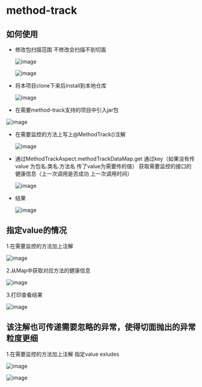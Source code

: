 # method-track

## 如何使用

- 修改包扫描范围 不修改会扫描不到切面

  ![image](https://github.com/LilG123/method-track/assets/111072293/048dd0c8-a80b-4f6e-9ad0-0ce9c03f7ac2)


  ![image](https://github.com/LilG123/method-track/assets/111072293/d6cd8f97-cb17-425c-be59-57e74297ba09)

- 将本项目clone下来后install到本地仓库
  
  ![image](https://github.com/LilG123/method-track/assets/111072293/0033dca0-ae77-43a8-9246-8269ecca1811)

- 在需要method-track支持的项目中引入jar包

![image](https://github.com/LilG123/method-track/assets/111072293/a7eed6ab-b0cf-4b20-a5ff-f6b2635ad89c)

- 在需要监控的方法上写上@MethodTrack()注解

  ![image](https://github.com/LilG123/method-track/assets/111072293/ba8cbf6c-533a-42dc-bce1-7b87e29ef1eb)

- 通过MethodTrackAspect.methodTrackDataMap.get 通过key（如果没有传value 为包名.类名.方法名 传了value为需要传的值） 获取需要监控的接口的健康信息（上一次调用是否成功 上一次调用时间）

  ![image](https://github.com/LilG123/method-track/assets/111072293/fedc426c-98c9-4588-9f75-32db3872f204)
  
- 结果
  
  ![image](https://github.com/LilG123/method-track/assets/111072293/4a8658a3-29d6-49be-839f-39df51db279c)

## 指定value的情况

  1.在需要监控的方法加上注解
  
  ![image](https://github.com/LilG123/method-track/assets/111072293/a8797460-7474-4049-96d8-046f15c88452)

  2.从Map中获取对应方法的健康信息
  
  ![image](https://github.com/LilG123/method-track/assets/111072293/03a674ac-6a09-4b5c-b724-7e6b7f4c21a1)

  3.打印查看结果
  
  ![image](https://github.com/LilG123/method-track/assets/111072293/741d3dbb-0767-4d07-a466-79905954d7f8)


 ## 该注解也可传递需要忽略的异常，使得切面抛出的异常粒度更细

   1.在需要监控的方法加上注解 指定value exludes
   
   ![image](https://github.com/LilG123/method-track/assets/111072293/b18fc372-93a1-4715-b844-68675fe060aa)

   ![image](https://github.com/LilG123/method-track/assets/111072293/c97fb3cb-5f73-4086-b72c-5450d4534125)


